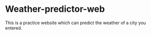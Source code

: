 # Weather-predictor-web
This is a practice website which can predict the weather of a city you entered.

